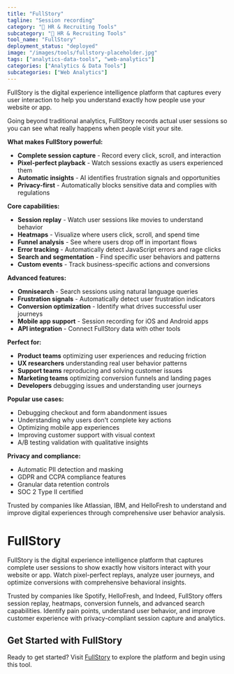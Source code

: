 ```yaml
---
title: "FullStory"
tagline: "Session recording"
category: "👥 HR & Recruiting Tools"
subcategory: "👥 HR & Recruiting Tools"
tool_name: "FullStory"
deployment_status: "deployed"
image: "/images/tools/fullstory-placeholder.jpg"
tags: ["analytics-data-tools", "web-analytics"]
categories: ["Analytics & Data Tools"]
subcategories: ["Web Analytics"]
---
```

FullStory is the digital experience intelligence platform that captures every user interaction to help you understand exactly how people use your website or app.

Going beyond traditional analytics, FullStory records actual user sessions so you can see what really happens when people visit your site.

**What makes FullStory powerful:**
- **Complete session capture** - Record every click, scroll, and interaction
- **Pixel-perfect playback** - Watch sessions exactly as users experienced them
- **Automatic insights** - AI identifies frustration signals and opportunities
- **Privacy-first** - Automatically blocks sensitive data and complies with regulations

**Core capabilities:**
- **Session replay** - Watch user sessions like movies to understand behavior
- **Heatmaps** - Visualize where users click, scroll, and spend time
- **Funnel analysis** - See where users drop off in important flows
- **Error tracking** - Automatically detect JavaScript errors and rage clicks
- **Search and segmentation** - Find specific user behaviors and patterns
- **Custom events** - Track business-specific actions and conversions

**Advanced features:**
- **Omnisearch** - Search sessions using natural language queries
- **Frustration signals** - Automatically detect user frustration indicators
- **Conversion optimization** - Identify what drives successful user journeys
- **Mobile app support** - Session recording for iOS and Android apps
- **API integration** - Connect FullStory data with other tools

**Perfect for:**
- **Product teams** optimizing user experiences and reducing friction
- **UX researchers** understanding real user behavior patterns
- **Support teams** reproducing and solving customer issues
- **Marketing teams** optimizing conversion funnels and landing pages
- **Developers** debugging issues and understanding user journeys

**Popular use cases:**
- Debugging checkout and form abandonment issues
- Understanding why users don't complete key actions
- Optimizing mobile app experiences
- Improving customer support with visual context
- A/B testing validation with qualitative insights

**Privacy and compliance:**
- Automatic PII detection and masking
- GDPR and CCPA compliance features
- Granular data retention controls
- SOC 2 Type II certified

Trusted by companies like Atlassian, IBM, and HelloFresh to understand and improve digital experiences through comprehensive user behavior analysis.

# FullStory

FullStory is the digital experience intelligence platform that captures complete user sessions to show exactly how visitors interact with your website or app. Watch pixel-perfect replays, analyze user journeys, and optimize conversions with comprehensive behavioral insights.

Trusted by companies like Spotify, HelloFresh, and Indeed, FullStory offers session replay, heatmaps, conversion funnels, and advanced search capabilities. Identify pain points, understand user behavior, and improve customer experience with privacy-compliant session capture and analytics.
## Get Started with FullStory

Ready to get started? Visit [FullStory](https://fullstory.com) to explore the platform and begin using this tool.
